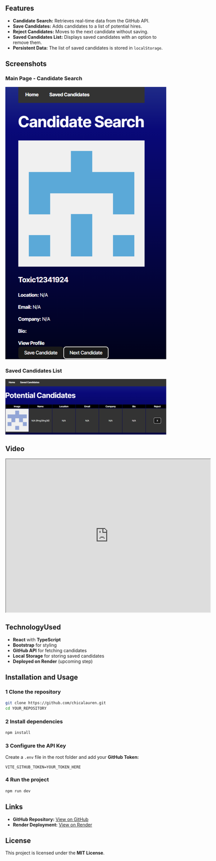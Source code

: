 ##  Features
-  **Candidate Search:** Retrieves real-time data from the GitHub API.
-  **Save Candidates:** Adds candidates to a list of potential hires.
-  **Reject Candidates:** Moves to the next candidate without saving.
-  **Saved Candidates List:** Displays saved candidates with an option to remove them.
-  **Persistent Data:** The list of saved candidates is stored in `localStorage`.

##  Screenshots

###  Main Page - Candidate Search
![main](./image.png)
###  Saved Candidates List
![saved](./image-1.png)

## Video
<iframe src="https://drive.google.com/file/d/1GrrpVAmc-ZN7ovFRoxKAK6wTeHziOOF1/preview" width="640" height="480"></iframe>

##  TechnologyUsed
-  **React** with **TypeScript**
-  **Bootstrap** for styling
-  **GitHub API** for fetching candidates
-  **Local Storage** for storing saved candidates
-  **Deployed on Render** (upcoming step)

##  Installation and Usage
### 1️ Clone the repository
```bash
git clone https://github.com/chicalauren.git
cd YOUR_REPOSITORY
```
### 2️ Install dependencies
```bash
npm install
```
### 3️ Configure the API Key
Create a `.env` file in the root folder and add your **GitHub Token:**
```env
VITE_GITHUB_TOKEN=YOUR_TOKEN_HERE
```
### 4️ Run the project
```bash
npm run dev
```

## Links
-  **GitHub Repository:** [ View on GitHub](https://github.com/chicalauren)
-  **Render Deployment:** [ View on Render](https://gitcandidates.netlify.app/)

##  License
This project is licensed under the **MIT License**.
